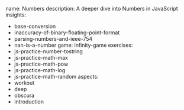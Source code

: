 name: Numbers
description: A deeper dive into Numbers in JavaScript
insights:
  - base-conversion
  - inaccuracy-of-binary-floating-point-format
  - parsing-numbers-and-ieee-754
  - nan-is-a-number
game: infinity-game
exercises:
  - js-practice-number-tostring
  - js-practice-math-max
  - js-practice-math-pow
  - js-practice-math-log
  - js-practice-math-random
aspects:
  - workout
  - deep
  - obscura
  - introduction
 
